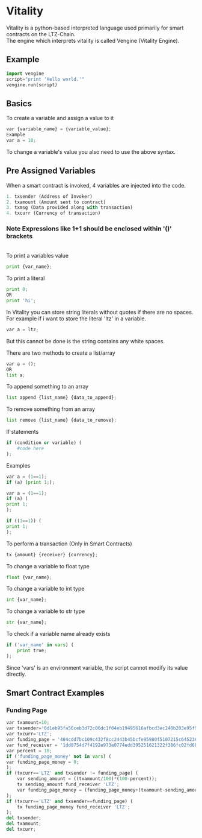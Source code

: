 # Vitality
Vitality is a python-based interpreted language used primarily for smart contracts on the LTZ-Chain.\
The engine which interprets vitality is called Vengine (Vitality Engine).
## Example
```python
import vengine
script="print 'Hello world.'"
vengine.run(script)
```
## Basics
To create a variable and assign a value to it
```python
var {variable_name} = {variable_value};
Example
var a = 10;
```
To change a variable's value  you also need to use the above syntax.
## Pre Assigned Variables
When a smart contract is invoked, 4 variables are injected into the code.
```python
1. txsender (Address of Invoker)
2. txamount (Amount sent to contract)
3. txmsg (Data provided along with transaction)
4. txcurr (Currency of transaction)
```
### Note Expressions like 1+1 should be enclosed within '()' brackets
\
To print a variables value
```python
print {var_name};
```
To print a literal
```python
print 0;
OR
print 'hi';
```
In Vitality you can store string literals without quotes if there are no spaces.\
For example if i want to store the literal 'ltz' in a variable.
```python
var a = ltz;
```
But this cannot be done is the string contains any white spaces.

There are two methods to create a list/array
```python
var a = ();
OR
list a;
```
To append something to an array
```python
list append {list_name} {data_to_append};
```
To remove something from an array
```python
list remove {list_name} {data_to_remove};
```
If statements
```python
if (condition or variable) (
    #code here
);
```
Examples
```python
var a = (1==1);
if (a) (print 1;);
```
```python
var a = (1==1);
if (a) (
print 1;
);
```
```python
if ((1==1)) (
print 1;
);
```
To perform a transaction (Only in Smart Contracts)
```python
tx {amount} {receiver} {currency};
```
To change a variable to float type
```python
float {var_name};
```
To change a variable to int type
```python
int {var_name};
```
To change a variable to str type
```python
str {var_name};
```
To check if a variable name already exists
```python
if ('var_name' in vars) (
    print true;
);
```
Since 'vars' is an environment variable, the script cannot modify its value directly.
## Smart Contract Examples
### Funding Page
```python
var txamount=10;
var txsender='0d1eb95fa56ceb3d72c06dc1f04eb19495616afbcd3ec248b203e95f95196ba1';
var txcurr='LTZ';
var funding_page = '404cdd7bc109c432f8cc2443b45bcfe95980f5107215c645236e577929ac3e52';
var fund_receiver = '1dd8754d7f4192e973e0774edd395251621322f386fc02fd6b267bf4ba982cc9';
var percent = 10;
if ('funding_page_money' not in vars) (
var funding_page_money = 0;
);
if (txcurr=='LTZ' and txsender != funding_page) (
    var sending_amount = ((txamount/100)*(100-percent));
    tx sending_amount fund_receiver 'LTZ';
    var funding_page_money = (funding_page_money+(txamount-sending_amount));
);
if (txcurr=='LTZ' and txsender==funding_page) (
    tx funding_page_money fund_receiver 'LTZ';
);
del txsender;
del txamount;
del txcurr;
```